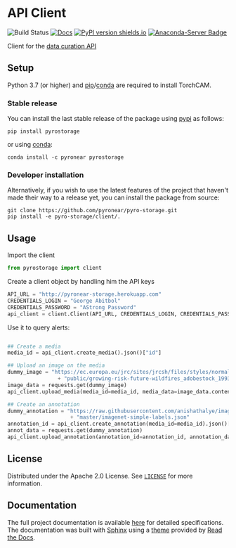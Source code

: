 # API Client

![Build Status](https://github.com/pyronear/pyro-storage/workflows/client/badge.svg)  [![Docs](https://img.shields.io/badge/docs-available-blue.svg)](http://pyronear.org/pyro-storage) [![PyPI version shields.io](https://img.shields.io/pypi/v/pyrostorage.svg)](https://pypi.python.org/pypi/pyrostorage/) [![Anaconda-Server Badge](https://anaconda.org/pyronear/pyrostorage/badges/version.svg)](https://anaconda.org/pyronear/pyrostorage) 

Client for the [data curation API](https://github.com/pyronear/pyro-storage)


## Setup

Python 3.7 (or higher) and [pip](https://pip.pypa.io/en/stable/)/[conda](https://docs.conda.io/en/latest/miniconda.html) are required to install TorchCAM.

### Stable release

You can install the last stable release of the package using [pypi](https://pypi.org/project/pyrostorage/) as follows:

```shell
pip install pyrostorage
```

or using [conda](https://anaconda.org/pyronear/pyrostorage):

```shell
conda install -c pyronear pyrostorage
```

### Developer installation

Alternatively, if you wish to use the latest features of the project that haven't made their way to a release yet, you can install the package from source:

```shell
git clone https://github.com/pyronear/pyro-storage.git
pip install -e pyro-storage/client/.
```


## Usage

Import the client

```python
from pyrostorage import client
```

Create a client object by handling him the API keys

```python
API_URL = "http://pyronear-storage.herokuapp.com"
CREDENTIALS_LOGIN = "George Abitbol"
CREDENTIALS_PASSWORD = "AStrong Password"
api_client = client.Client(API_URL, CREDENTIALS_LOGIN, CREDENTIALS_PASSWORD)
```

Use it to query alerts:
```python

## Create a media
media_id = api_client.create_media().json()["id"]

## Upload an image on the media
dummy_image = "https://ec.europa.eu/jrc/sites/jrcsh/files/styles/normal-responsive/" \
                + "public/growing-risk-future-wildfires_adobestock_199370851.jpeg"
image_data = requests.get(dummy_image)
api_client.upload_media(media_id=media_id, media_data=image_data.content)

## Create an annotation
dummy_annotation = "https://raw.githubusercontent.com/anishathalye/imagenet-simple-labels/" \
					+ "master/imagenet-simple-labels.json"
annotation_id = api_client.create_annotation(media_id=media_id).json()["id"]
annot_data = requests.get(dummy_annotation)
api_client.upload_annotation(annotation_id=annotation_id, annotation_data=annot_data.content)

```


## License

Distributed under the Apache 2.0 License. See [`LICENSE`](LICENSE) for more information.



## Documentation

The full project documentation is available [here](http://pyronear.org/pyro-storage) for detailed specifications. The documentation was built with [Sphinx](https://www.sphinx-doc.org/) using a [theme](https://github.com/readthedocs/sphinx_rtd_theme) provided by [Read the Docs](https://readthedocs.org/).

